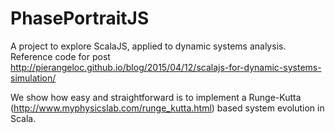 # PhasePortraitJS
A project to explore ScalaJS, applied to dynamic systems analysis. Reference code for post http://pierangeloc.github.io/blog/2015/04/12/scalajs-for-dynamic-systems-simulation/

We show how easy and straightforward is to implement a Runge-Kutta (http://www.myphysicslab.com/runge_kutta.html) based system evolution in Scala.
